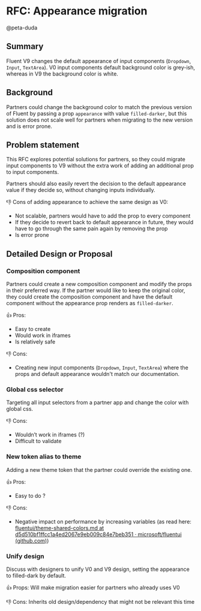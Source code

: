 # RFC: Appearance migration

@peta-duda

## Summary

Fluent V9 changes the default appearance of input components (`Dropdown`, `Input`, `TextArea`). V0 input components default background color is grey-ish, whereas in V9 the background color is white.

## Background

Partners could change the background color to match the previous version of Fluent by passing a prop `appearance` with value `filled-darker`, but this solution does not scale well for partners when migrating to the new version and is error prone.

## Problem statement

This RFC explores potential solutions for partners, so they could migrate input components to V9 without the extra work of adding an additional prop to input components.

Partners should also easily revert the decision to the default appearance value if they decide so, without changing inputs individually.

👎 Cons of adding appearance to achieve the same design as V0:

- Not scalable, partners would have to add the prop to every component
- If they decide to revert back to default appearance in future, they would have to go through the same pain again by removing the prop
- Is error prone

## Detailed Design or Proposal

### Composition component

Partners could create a new composition component and modify the props in their preferred way. If the partner would like to keep the original color, they could create the composition component and have the default component without the appearance prop renders as `filled-darker`.

👍 Pros:

- Easy to create
- Would work in iframes
- Is relatively safe

👎 Cons:

- Creating new input components (`Dropdown`, `Input`, `TextArea`) where the props and default appearance wouldn't match our documentation.

### Global css selector

Targeting all input selectors from a partner app and change the color with global css.

👎 Cons:

- Wouldn’t work in iframes (?)
- Difficult to validate

### New token alias to theme

Adding a new theme token that the partner could override the existing one.

👍 Pros:

- Easy to do ?

👎 Cons:

- Negative impact on performance by increasing variables (as read here: [fluentui/theme-shared-colors.md at d5d510bf1ffcc1a4ed2067e9eb009c84e7beb351 · microsoft/fluentui (github.com)](https://github.com/microsoft/fluentui/blob/d5d510bf1ffcc1a4ed2067e9eb009c84e7beb351/rfcs/react-components/convergence/theme-shared-colors.md))

### Unify design

Discuss with designers to unify V0 and V9 design, setting the appearance to filled-dark by default.

👍 Props: Will make migration easier for partners who already uses V0

👎 Cons: Inherits old design/dependency that might not be relevant this time

<!-- ### Pros and Cons -->

<!-- ## Discarded Solutions -->

<!-- As you enumerate possible solutions, try to keep track of the discarded ones. This should include why we discarded the solution. -->

<!-- ## Open Issues -->

<!-- Optional section, but useful for first drafts. Use this section to track open issues on unanswered questions regarding the design or proposal.  -->
